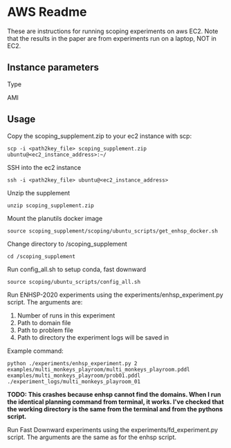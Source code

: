 # AWS Readme

These are instructions for running scoping experiments on aws EC2. Note that the results in the paper are from experiments run on a laptop, NOT in EC2. 

## Instance parameters

Type

AMI


## Usage

Copy the scoping_supplement.zip to your ec2 instance with scp:

    scp -i <path2key_file> scoping_supplement.zip ubuntu@<ec2_instance_address>:~/

SSH into the ec2 instance

    ssh -i <path2key_file> ubuntu@<ec2_instance_address>


Unzip the supplement

    unzip scoping_supplement.zip

Mount the planutils docker image

    source scoping_supplement/scoping/ubuntu_scripts/get_enhsp_docker.sh

Change directory to /scoping_supplement

    cd /scoping_supplement

Run config_all.sh to setup conda, fast downward

    source scoping/ubuntu_scripts/config_all.sh

Run ENHSP-2020 experiments using the experiments/enhsp_experiment.py script. The arguments are:

1. Number of runs in this experiment
2. Path to domain file
3. Path to problem file
4. Path to directory the experiment logs will be saved in 

Example command:

    python ./experiments/enhsp_experiment.py 2 examples/multi_monkeys_playroom/multi_monkeys_playroom.pddl examples/multi_monkeys_playroom/prob01.pddl ./experiment_logs/multi_monkeys_playroom_01

**TODO: This crashes because enhsp cannot find the domains. When I run the identical planning command from terminal, it works. I've checked that the working directory is the same from the terminal and from the pythons script.**

Run Fast Downward experiments using the experiments/fd_experiment.py script. The arguments are the same as for the enhsp script.